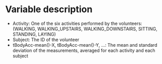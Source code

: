 # Variable description

* Activity: One of the six activities performed by the volunteers: (WALKING, WALKING_UPSTAIRS, WALKING_DOWNSTAIRS, SITTING, STANDING, LAYING)
* Subject: The ID of the volunteer
* tBodyAcc-mean()-X, tBodyAcc-mean()-Y, ...: The mean and standard deviation of the measurements, averaged for each activity and each subject
